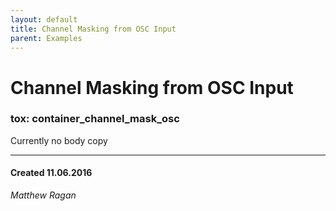 ```yaml
---
layout: default
title: Channel Masking from OSC Input
parent: Examples
---
```


# Channel Masking from OSC Input
### tox: container_channel_mask_osc

Currently no body copy

---
#### Created 11.06.2016
*Matthew Ragan*